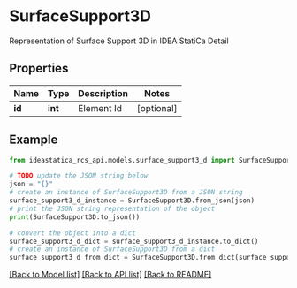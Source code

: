 # SurfaceSupport3D

Representation of Surface Support 3D in IDEA StatiCa Detail

## Properties

Name | Type | Description | Notes
------------ | ------------- | ------------- | -------------
**id** | **int** | Element Id | [optional] 

## Example

```python
from ideastatica_rcs_api.models.surface_support3_d import SurfaceSupport3D

# TODO update the JSON string below
json = "{}"
# create an instance of SurfaceSupport3D from a JSON string
surface_support3_d_instance = SurfaceSupport3D.from_json(json)
# print the JSON string representation of the object
print(SurfaceSupport3D.to_json())

# convert the object into a dict
surface_support3_d_dict = surface_support3_d_instance.to_dict()
# create an instance of SurfaceSupport3D from a dict
surface_support3_d_from_dict = SurfaceSupport3D.from_dict(surface_support3_d_dict)
```
[[Back to Model list]](../README.md#documentation-for-models) [[Back to API list]](../README.md#documentation-for-api-endpoints) [[Back to README]](../README.md)


